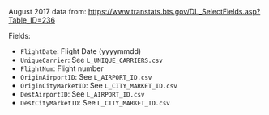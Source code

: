 August 2017 data from: https://www.transtats.bts.gov/DL_SelectFields.asp?Table_ID=236

Fields:
* `FlightDate`: Flight Date (yyyymmdd)
* `UniqueCarrier`: See `L_UNIQUE_CARRIERS.csv`
* `FlightNum`: Flight number
* `OriginAirportID`: See `L_AIRPORT_ID.csv`
* `OriginCityMarketID`: See `L_CITY_MARKET_ID.csv`
* `DestAirportID`: See `L_AIRPORT_ID.csv`
* `DestCityMarketID`: See `L_CITY_MARKET_ID.csv`
